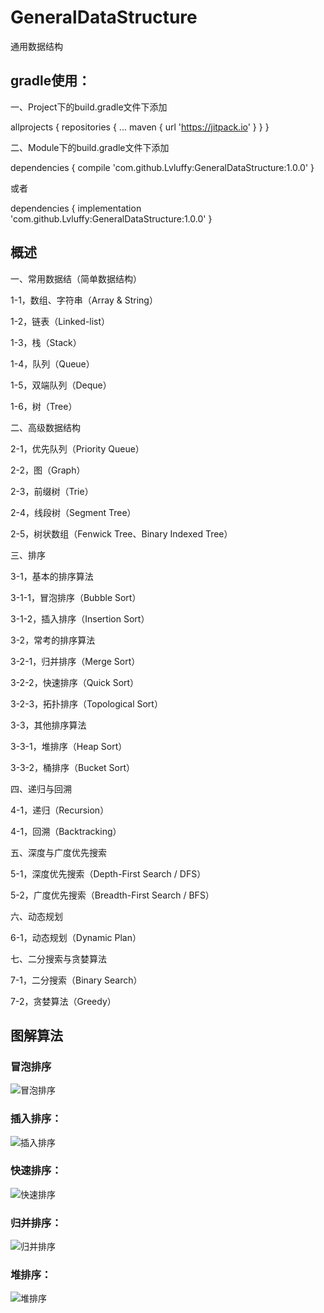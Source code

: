 # GeneralDataStructure
通用数据结构

## gradle使用：

一、Project下的build.gradle文件下添加

allprojects {
    repositories {
      ...
      maven { url 'https://jitpack.io' }
    }
}

二、Module下的build.gradle文件下添加

dependencies {
          compile 'com.github.Lvluffy:GeneralDataStructure:1.0.0'
}

或者

dependencies {
          implementation 'com.github.Lvluffy:GeneralDataStructure:1.0.0'
}

## 概述
一、常用数据结（简单数据结构）

1-1，数组、字符串（Array & String）

1-2，链表（Linked-list）

1-3，栈（Stack）

1-4，队列（Queue）

1-5，双端队列（Deque）

1-6，树（Tree）

二、高级数据结构

2-1，优先队列（Priority Queue）

2-2，图（Graph）

2-3，前缀树（Trie）

2-4，线段树（Segment Tree）

2-5，树状数组（Fenwick Tree、Binary Indexed Tree）

三、排序

3-1，基本的排序算法

3-1-1，冒泡排序（Bubble Sort）

3-1-2，插入排序（Insertion Sort）

3-2，常考的排序算法

3-2-1，归并排序（Merge Sort）

3-2-2，快速排序（Quick Sort）

3-2-3，拓扑排序（Topological Sort）

3-3，其他排序算法

3-3-1，堆排序（Heap Sort）

3-3-2，桶排序（Bucket Sort）

四、递归与回溯

4-1，递归（Recursion）

4-1，回溯（Backtracking）

五、深度与广度优先搜索

5-1，深度优先搜索（Depth-First Search / DFS）

5-2，广度优先搜索（Breadth-First Search / BFS）

六、动态规划

6-1，动态规划（Dynamic Plan）

七、二分搜索与贪婪算法

7-1，二分搜索（Binary Search）

7-2，贪婪算法（Greedy）

## 图解算法

### 冒泡排序

![冒泡排序](https://user-images.githubusercontent.com/34730376/68725906-d7e08580-05fa-11ea-922d-6823c13ad8be.gif)

### 插入排序：

![插入排序](https://user-images.githubusercontent.com/34730376/68726049-3c9be000-05fb-11ea-82b3-b73021918342.gif)

### 快速排序：

![快速排序](https://user-images.githubusercontent.com/34730376/68726112-6d7c1500-05fb-11ea-92a1-21900452f5ba.gif)

### 归并排序：

![归并排序](https://user-images.githubusercontent.com/34730376/68726146-8c7aa700-05fb-11ea-8bc1-2fd95597b8ac.gif)

### 堆排序：

![堆排序](https://user-images.githubusercontent.com/34730376/68726222-c481ea00-05fb-11ea-9fa3-a54a01d8e4ce.gif)
